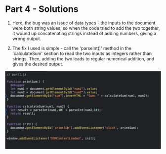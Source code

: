 # Part 4 - Solutions

1. Here, the bug was an issue of data types - the inputs to the document were both string values, so when the code tried to add the two together, it wound up concatenating strings instead of adding numbers, giving a wrong output.

2. The fix I used is simple - call the 'parseInt()' method in the 'calculateSum' section to read the two inputs as integers rather than strings. Then, adding the two leads to regular numerical addition, and gives the desired output. 

![Image](explore/screenshots/fix.png)
